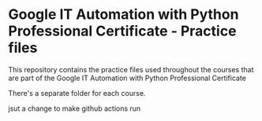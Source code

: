 # Google IT Automation with Python Professional Certificate - Practice files

This repository contains the practice files used throughout the courses that are
part of the Google IT Automation with Python Professional Certificate

There's a separate folder for each course.

jsut a change to make github actions run